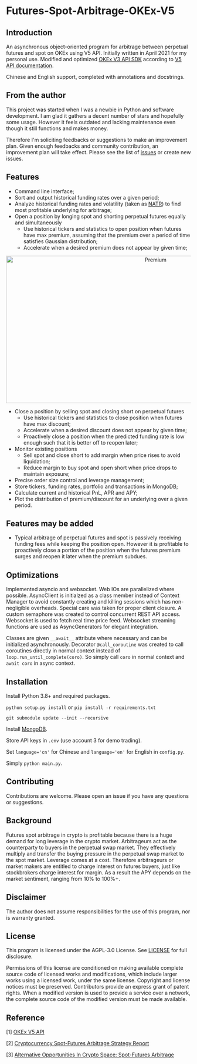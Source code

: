 # Futures-Spot-Arbitrage-OKEx-V5

## Introduction

An asynchronous object-oriented program for arbitrage between perpetual futures and spot on OKEx using V5 API. Initially
written in April 2021 for my personal use. Modified and
optimized [OKEx V3 API SDK](https://github.com/okex/V3-Open-API-SDK)
according to [V5 API documentation](https://www.okex.com/docs-v5/en).

Chinese and English support, completed with annotations and docstrings.

## From the author

This project was started when I was a newbie in Python and software development. I am glad it gathers a decent number of stars and hopefully some usage. However it feels outdated and lacking maintenance even though it still functions and makes money.

Therefore I'm soliciting feedbacks or suggestions to make an improvement plan. Given enough feedbacks and community contribution, an improvement plan will take effect. Please see the list of [issues](https://github.com/Aureliano90/Futures-Spot-Arbitrage-OKEx-V5/issues) or create new issues.

## Features

* Command line interface;
* Sort and output historical funding rates over a given period;
* Analyze historical funding rates and volatility (taken as [NATR](https://www.macroption.com/normalized-atr/)) to find
  most profitable underlying for arbitrage;
* Open a position by longing spot and shorting perpetual futures equally and simultaneously
    * Use historical tickers and statistics to open position when futures have max premium, assuming that the premium
      over a period of time satisfies Gaussian distribution;
    * Accelerate when a desired premium does not appear by given time;

<p align="center">
  <img width="800" height="400" src="https://raw.githubusercontent.com/Aureliano90/Futures-Spot-Arbitrage-OKEx-V5/main/misc/gaussian.png" alt='Premium'>
</p>

* Close a position by selling spot and closing short on perpetual futures
    * Use historical tickers and statistics to close position when futures have max discount;
    * Accelerate when a desired discount does not appear by given time;
    * Proactively close a position when the predicted funding rate is low enough such that it is better off to reopen
      later;
* Monitor existing positions
    * Sell spot and close short to add margin when price rises to avoid liquidation;
    * Reduce margin to buy spot and open short when price drops to maintain exposure;
* Precise order size control and leverage management;
* Store tickers, funding rates, portfolio and transactions in MongoDB;
* Calculate current and historical PnL, APR and APY;
* Plot the distribution of premium/discount for an underlying over a given period.

## Features may be added

* Typical arbitrage of perpetual futures and spot is passively receiving funding fees while keeping the position open.
  However it is profitable to proactively close a portion of the position when the futures premium surges and reopen it
  later when the premium subdues.

## Optimizations

Implemented asyncio and websocket. Web IOs are parallelized where possible. AsyncClient is initialzed as a class member
instead of Context Manager to avoid constantly creating and killing sessions which has non-negligible overheads. Special
care was taken for proper client closure. A custom semaphore was created to control concurrent REST API access.
Websocket is used to fetch real time price feed. Websocket streaming functions are used as AsyncGenerators for elegant
integration.

Classes are given `__await__` attribute where necessary and can be initialized asynchronously.
Decorator `@call_coroutine` was created to call coroutines directly in normal context instead
of `loop.run_until_complete(coro)`. So simply call `coro` in normal context and `await coro` in async context.

## Installation

Install Python 3.8+ and required packages.

`python setup.py install`
or
`pip install -r requirements.txt`

```shell
git submodule update --init --recursive
```

Install [MongoDB](https://www.mongodb.com/try/download/community).

Store API keys in `.env` (use account 3 for demo trading).

Set `language='cn'` for Chinese and `language='en'` for English in `config.py`.

Simply `python main.py`.

## Contributing

Contributions are welcome. Please open an issue if you have any questions or suggestions.

## Background

Futures spot arbitrage in crypto is profitable because there is a huge demand for long leverage in the crypto market.
Arbitrageurs act as the counterparty to buyers in the perpetual swap market. They effectively multiply and transfer the
buying pressure in the perpetual swap market to the spot market. Leverage comes at a cost. Therefore arbitrageurs or
market makers are entitled to charge interest on futures buyers, just like stockbrokers charge interest for margin. As a
result the APY depends on the market sentiment, ranging from 10% to 100%+.

## Disclaimer

The author does not assume responsibilities for the use of this program, nor is warranty granted.

## License

This program is licensed under the AGPL-3.0 License.
See [LICENSE](https://github.com/Aureliano90/Futures-Spot-Arbitrage-OKEx-V5/blob/main/LICENSE) for full disclosure.

Permissions of this license are conditioned on
making available complete source code of licensed works and modifications, which include larger works using a licensed
work, under the same license. Copyright and license notices must be preserved. Contributors provide an express grant of
patent rights. When a modified version is used to provide a service over a network, the complete source code of the
modified version must be made available.

## Reference

[1] [OKEx V5 API](https://www.okex.com/docs-v5/en)

[2] [Cryptocurrency Spot-Futures Arbitrage Strategy Report](https://www.okex.com/academy/en/spot-futures-arbitrage-strategy-report-2)

[3] [Alternative Opportunities In Crypto Space: Spot-Futures Arbitrage](https://seekingalpha.com/article/4410256-alternative-opportunities-in-crypto-spot-futures-arbitrage)
